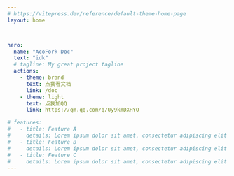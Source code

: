 ```yaml
---
# https://vitepress.dev/reference/default-theme-home-page
layout: home



hero:
  name: "AcoFork Doc"
  text: "idk"
  # tagline: My great project tagline
  actions:
    - theme: brand
      text: 点我看文档
      link: /doc
    - theme: light
      text: 点我加QQ
      link: https://qm.qq.com/q/Uy9kmDXHYO

# features:
#   - title: Feature A
#     details: Lorem ipsum dolor sit amet, consectetur adipiscing elit
#   - title: Feature B
#     details: Lorem ipsum dolor sit amet, consectetur adipiscing elit
#   - title: Feature C
#     details: Lorem ipsum dolor sit amet, consectetur adipiscing elit
---
```

